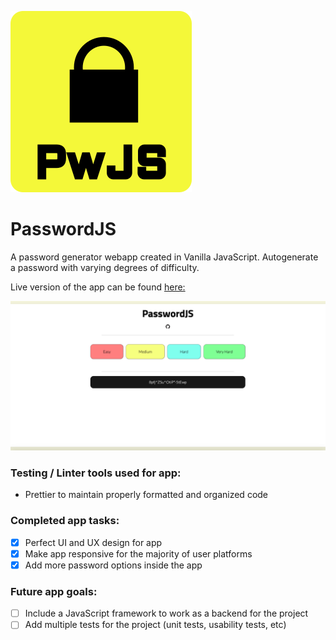 ![App logo](./img/PwJS_logo.svg)

# PasswordJS

A password generator webapp created in Vanilla JavaScript. Autogenerate a password with varying degrees of difficulty. 

Live version of the app can be found [here:](https://passwordjs.netlify.app/)

![Splash page](./img/PasswordJS_splashpage_desktop.png)

### Testing / Linter tools used for app:

- Prettier to maintain properly formatted and organized code

### Completed app tasks:

- [x] Perfect UI and UX design for app
- [x] Make app responsive for the majority of user platforms
- [x] Add more password options inside the app 

### Future app goals:

- [ ] Include a JavaScript framework to work as a backend for the project
- [ ] Add multiple tests for the project (unit tests, usability tests, etc)